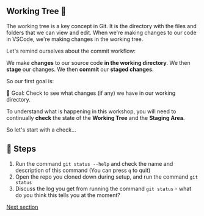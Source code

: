 
## Working Tree 🌴


The working tree is a key concept in Git.
It is the directory with the files and folders that we can view and edit.
When we're making changes to our code in VSCode, we're making changes in the working tree.

Let's remind ourselves about the commit workflow:

We make **changes** to our source code **in the working directory**.
We then **stage** our changes.
We then **commit** our **staged changes**.

So our first goal is:

🎯 Goal: Check to see what changes (if any) we have in our working directory.

To understand what is happening in this workshop, you will need to continually **check** the state of the **Working Tree** and the **Staging Area**.

So let's start with a check...

## 👣 Steps

1. Run the command `git status --help` and check the name and description of this command (You can press `q` to quit)
2. Open the repo you cloned down during setup, and run the command `git status`
3. Discuss the log you get from running the command `git status` - what do you think this tells you at the moment?


[Next section](./branching.md)
